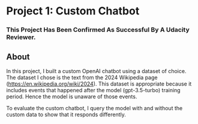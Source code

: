 # Project 1: Custom Chatbot
### This Project Has Been Confirmed As Successful By A Udacity Reviewer.

## About
In this project, I built a custom OpenAI chatbot using a dataset of choice.
The dataset I chose is the text from the 2024 Wikipedia page (https://en.wikipedia.org/wiki/2024). This dataset is appropriate because it includes events that happened after the model (gpt-3.5-turbo) training period. Hence the model is unaware of those events.

To evaluate the custom chatbot, I query the model with and without the custom data to show that it responds differently.
